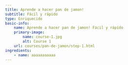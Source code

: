 ```yaml
---
title: Aprende a hacer pan de jamon! 
subtitle: Fácil y rápido
type: Enriquecido
basic-info:
    name: Aprende a hacer pan de jamon! Fácil y rápido
    primary-image:
        name: course-1.jpg
        alt: Course 1
    url: courses/pan-de-jamon/step-1.html
ingredients:
    - name: aaaaaaaaaaa
---
```


